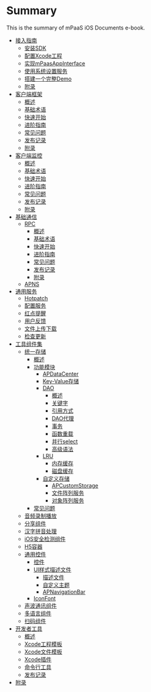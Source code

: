 # Summary

This is the summary of mPaaS iOS Documents e-book.

* [接入指南]()
    * [安装SDK](appendix/install_sdk.md)
    * [配置Xcode工程](appendix/project_config.md)
    * [实现mPaasAppInterface](appendix/env.md)
    * [使用系统设置服务](appendix/settings.md)
    * [搭建一个完整Demo](appendix/tutorial.md)
    * [附录](appendix/attach.md)
* [客户端框架]()
    * [概述](framework/summary.md)
    * [基础术语](framework/basic.md)
    * [快速开始](framework/quick_start.md)
    * [进阶指南](framework/avanced.md)
    * [常见问题](framework/faq.md)
    * [发布记录](framework/release_note.md)
    * [附录](framework/appendix.md)
* [客户端监控]()
    * [概述](remotelogging/summary.md)
    * [基础术语](remotelogging/basic.md)
    * [快速开始](remotelogging/quick_start.md)
    * [进阶指南](remotelogging/avanced.md)
    * [常见问题](remotelogging/faq.md)
    * [发布记录](remotelogging/release_note.md)
    * [附录](remotelogging/appendix.md)
* [基础通信]()
    * [RPC]()
        * [概述](net_con/rpc/summary.md)
        * [基础术语](net_con/rpc/term.md)
        * [快速开始](net_con/rpc/quick_start.md)
        * [进阶指南](net_con/rpc/avanced.md)
        * [常见问题](net_con/rpc/faq.md)
        * [发布记录](net_con/rpc/release_note.md)
        * [附录](net_con/rpc/appendix.md)
    * [APNS](net_con/APNS.md)
* [通用服务]()
    * [Hotpatch](common_service/hotpatch.md)
    * [配置服务](common_service/config.md)
    * [红点提醒](common_service/badge.md)
    * [用户反馈](common_service/feedback.md)
    * [文件上传下载](common_service/file_transfer.md)
    * [检查更新](common_service/update.md)
* [工具组件集]()
    * [统一存储]()
        * [概述](tools/data_center/summary.md)
        * [功能模块]()
            * [APDataCenter](tools/data_center/functions/apdatacenter.md)
            * [Key-Value存储](tools/data_center/functions/key_value.md)
            * [DAO]()
                * [概述](tools/data_center/functions/DAO/summary.md)
                * [关键字](tools/data_center/functions/DAO/keyword.md)
                * [引用方式](tools/data_center/functions/DAO/reference.md)
                * [DAO代理](tools/data_center/functions/DAO/proxy.md)
                * [事务](tools/data_center/functions/DAO/transaction.md)
                * [函数重载](tools/data_center/functions/DAO/overload.md)
                * [并行select](tools/data_center/functions/DAO/select_parallel.md)
                * [高级语法](tools/data_center/functions/DAO/quick_style.md)
            * [LRU]()
                * [内存缓存](tools/data_center/functions/LRU/lru_memory.md)
                * [磁盘缓存](tools/data_center/functions/LRU/lru_disk.md)
            * [自定义存储]()
                * [APCustomStorage](tools/data_center/functions/custom_storage/summary.md)
                * [文件阵列服务](tools/data_center/functions/custom_storage/APAsyncFileArrayService.md)
                * [对象阵列服务](tools/data_center/functions/custom_storage/APObjectArrayService.md)
        * [常见问题](tools/data_center/faq.md)
    * [音频录制播放](tools/audio.md)
    * [分享组件](tools/share.md)
    * [汉字拼音处理](tools/pinyin.md)
    * [iOS安全检测组件](tools/security.md)
    * [H5容器](tools/h5service.md)
    * [通用控件]()
        * [控件](tools/ui/UI.md)
        * [UI样式描述文件]()
            * [描述文件](tools/ui/theme/config.md)
            * [自定义主题](tools/ui/theme/theme.md)
            * [APNavigationBar](tools/ui/theme/APNavigationBar.md)
        * [IconFont](tools/ui/icon_font.md)
    * [声波通讯组件](tools/SonicWave.md)
    * [多语言组件](tools/multi-language.md)
    * [扫码组件](tools/scan.md)
* [开发者工具]()
    * [概述](dev_tools/summary.md)
    * [Xcode工程模板](dev_tools/template.md)
    * [Xcode文件模板](dev_tools/file_template.md)
    * [Xcode插件](dev_tools/plugins.md)
    * [命令行工具](dev_tools/console.md)
    * [发布记录](dev_tools/release_note.md)
* [附录](open_source.md)